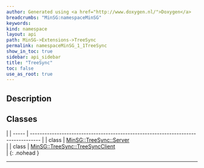 ```yaml
---
author: Generated using <a href="http://www.doxygen.nl/">Doxygen</a>
breadcrumbs: "MinSG:namespaceMinSG"
keywords: 
kind: namespace
layout: api
path: MinSG->Extensions->TreeSync
permalink: namespaceMinSG_1_1TreeSync
show_in_toc: true
sidebar: api_sidebar
title: "TreeSync"
toc: false
use_as_root: true
---
```


## Description





## Classes

|
| ----- | ---------------------------------------------------------------------------------- | 
| class | [MinSG::TreeSync::Server](classMinSG_1_1TreeSync_1_1Server) <br/>                  | 
| class | [MinSG::TreeSync::TreeSyncClient](classMinSG_1_1TreeSync_1_1TreeSyncClient) <br/>  | 
{: .nohead }

-------------------------------------------------------------------

